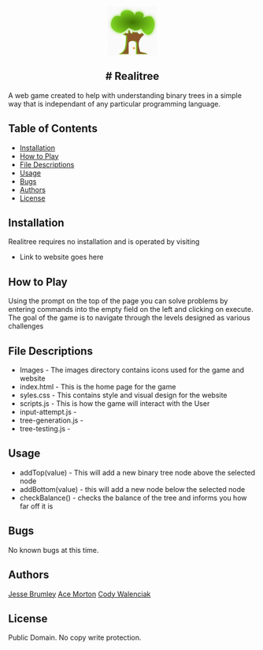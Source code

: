 <p align="center">
 <img width="100px" src="/images/favicon.png" align="center" alt="Realitree" />
 <h2 align="center"># Realitree</h2>

A web game created to help with understanding binary trees in a simple way
that is independant of any particular programming language.

## Table of Contents
* [Installation](#installation)
* [How to Play](#how-to-play)
* [File Descriptions](#file-descriptions)
* [Usage](#usage)
* [Bugs](#bugs)
* [Authors](#authors)
* [License](#license)

## Installation
Realitree requires no installation and is operated by visiting
* Link to website goes here

## How to Play
Using the prompt on the top of the page you can solve problems by entering
commands into the empty field on the left and clicking on execute. The goal
of the game is to navigate through the levels designed as various challenges

## File Descriptions
* Images - The images directory contains icons used for the game and website
* index.html - This is the home page for the game
* syles.css - This contains style and visual design for the website
* scripts.js - This is how the game will interact with the User
* input-attempt.js - 
* tree-generation.js - 
* tree-testing.js - 

## Usage
* addTop(value) - This will add a new binary tree node above the selected node
* addBottom(value) - this will add a new node below the selected node
* checkBalance() - checks the balance of the tree and informs you how far off it is

## Bugs
No known bugs at this time.

## Authors
[Jesse Brumley](https://github.com/jessebrumley)
[Ace Morton](https://github.com/Ace-Quantum)
[Cody Walenciak](https://github.com/Cody-j-w)

## License
Public Domain. No copy write protection. 
